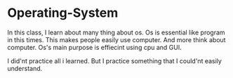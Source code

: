 # Operating-System

In this class, I learn about many thing about os. Os is essential like program in this times. This makes people easily use computer.
And more think about computer. Os's main purpose is effiecint using cpu and GUI.

I did'nt practice all i learned. But I practice something that I could'nt easily understand.
